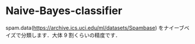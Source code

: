 # Naive-Bayes-classifier
spam.data(https://archive.ics.uci.edu/ml/datasets/Spambase) をナイーブベイズで分類します．大体 9 割くらいの精度です．
